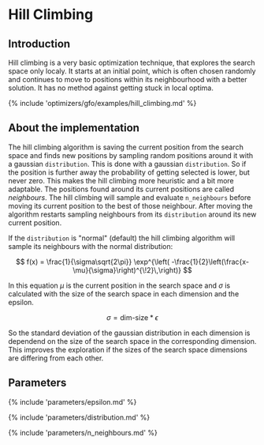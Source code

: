 # Hill Climbing


## Introduction

Hill climbing is a very basic optimization technique, that explores the search space only localy. It starts at an initial point, which is often chosen randomly and continues to move to positions within its neighbourhood with a better solution. It has no method against getting stuck in local optima.


{% include 'optimizers/gfo/examples/hill_climbing.md' %}



## About the implementation

The hill climbing algorithm is saving the current position from the search space and finds new positions by sampling random positions around it with a gaussian `distribution`. This is done with a gaussian `distribution`. So if the position is further away the probability of getting selected is lower, but never zero. This makes the hill climbing more heuristic and a bit more adaptable. The positions found around its current positions are called *neighbours*. The hill climbing will sample and evaluate `n_neighbours` before moving its current position to the best of those neighbour. After moving the algorithm restarts sampling neighbours from its `distribution` around its new current position.

If the `distribution` is "normal" (default) the hill climbing algorithm will sample its neighbours with the normal distribution:

$$
f(x) = \frac{1}{\sigma\sqrt{2\pi}} 
  \exp^{\left( -\frac{1}{2}\left(\frac{x-\mu}{\sigma}\right)^{\!2}\,\right)}
$$

In this equation $\mu$ is the current position in the search space and $\sigma$ is calculated with the size of the search space in each dimension and the epsilon.

$$
\sigma = \text{dim-size} * \epsilon
$$

So the standard deviation of the gaussian distribution in each dimension is dependend on the size of the search space in the corresponding dimension. This improves the exploration if the sizes of the search space dimensions are differing from each other.


## Parameters

{% include 'parameters/epsilon.md' %}

{% include 'parameters/distribution.md' %}

{% include 'parameters/n_neighbours.md' %}

